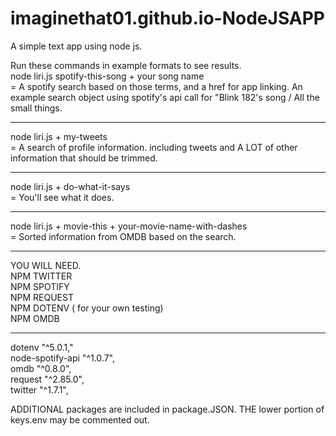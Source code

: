 # imaginethat01.github.io-NodeJSAPP
A simple text app using node js. 

Run these commands in example formats to see results.
<br>
node liri.js spotify-this-song + your song name
<br>
= A spotify search based on those terms, and a href for app linking.
  An example search object using spotify's api call for "Blink 182's song / All the small things.

<HR>


node liri.js + my-tweets
<br>
= A search of profile information. including tweets and A LOT of other information that should be trimmed. 


<HR>


node liri.js + do-what-it-says 
<br>
= You'll see what it does. 


<HR>


node liri.js + movie-this + your-movie-name-with-dashes
<br>
= Sorted information from OMDB based on the search.  

<HR>


YOU WILL NEED.
<br>
NPM TWITTER
<br>
NPM SPOTIFY
<br>
NPM REQUEST
<br>
NPM DOTENV ( for your own testing)
<br>
NPM OMDB 
<br>

<HR> 
 dotenv "^5.0.1,"
<br>
    node-spotify-api "^1.0.7",
<br>
    omdb "^0.8.0",
<br>
    request "^2.85.0",
<br>
    twitter "^1.7.1",

ADDITIONAL packages are included in package.JSON. THE lower portion of keys.env may be commented out. 


